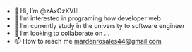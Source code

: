 - 👋 Hi, I’m @zAxOzXVIII
- 👀 I’m interested in programing how developer web
- 🌱 I’m currently study in the university to software engineer
- 💞️ I’m looking to collaborate on ...
- 📫 How to reach me mardenrosales44@gmail.com

<!---
zAxOzXVIII/zAxOzXVIII is a ✨ special ✨ repository because its `README.md` (this file) appears on your GitHub profile.
You can click the Preview link to take a look at your changes.
--->
